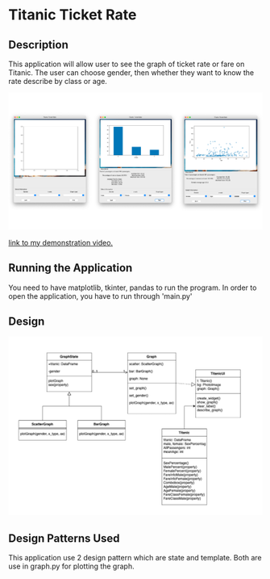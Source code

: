 # Titanic Ticket Rate
 
## Description
This application will allow user to see the graph of ticket rate or fare on Titanic. The user can choose gender, then whether they want to know the rate describe by class or age.

<img src="IMG_4497.PNG" />

[link to my demonstration video.](https://youtu.be/75QHi4yPIZw)
 
## Running the Application
You need to have matplotlib, tkinter, pandas to run the program. In order to open the application, you have to run through 'main.py'
 
## Design
<img src="ttUML.png" />
 
## Design Patterns Used
This application use 2 design pattern which are state and template. Both are use in graph.py for plotting the graph.
